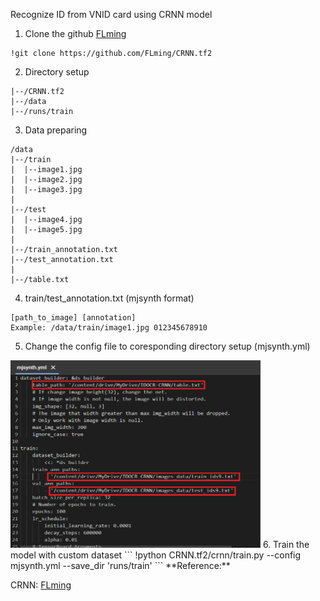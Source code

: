Recognize ID from VNID card using CRNN model

1. Clone the github [FLming](https://github.com/FLming/CRNN.tf2)

```
!git clone https://github.com/FLming/CRNN.tf2
```
2. Directory setup
```
|--/CRNN.tf2
|--/data
|--/runs/train
```

3. Data preparing

```
/data
|--/train
|  |--image1.jpg
|  |--image2.jpg
|  |--image3.jpg
|
|--/test
|  |--image4.jpg
|  |--image5.jpg
|
|--/train_annotation.txt
|--/test_annotation.txt
|
|--/table.txt
```

4. train/test_annotation.txt (mjsynth format)
```
[path_to_image] [annotation]
Example: /data/train/image1.jpg 012345678910
```

5. Change the config file to coresponding directory setup (mjsynth.yml)
 <img src="https://github.com/nguyenhaphan1/ID-recognition-with-CRNN-/blob/main/mjsynth.png" alt="mjsynth" width="400" height="300">
6. Train the model with custom dataset
```
!python CRNN.tf2/crnn/train.py --config mjsynth.yml --save_dir 'runs/train'
```
**Reference:**

CRNN: [FLming](https://github.com/FLming/CRNN.tf2)
